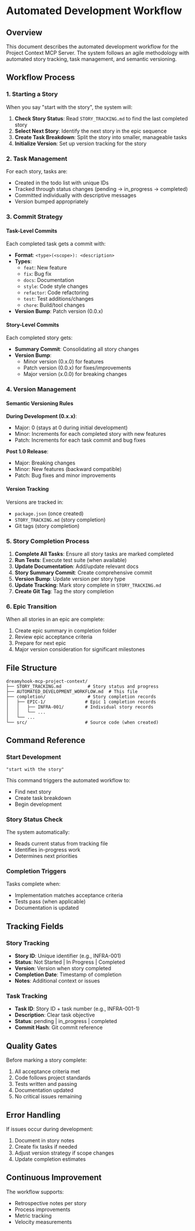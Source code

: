 # Automated Development Workflow

## Overview

This document describes the automated development workflow for the Project Context MCP Server. The system follows an agile methodology with automated story tracking, task management, and semantic versioning.

## Workflow Process

### 1. Starting a Story

When you say "start with the story", the system will:

1. **Check Story Status**: Read `STORY_TRACKING.md` to find the last completed story
2. **Select Next Story**: Identify the next story in the epic sequence
3. **Create Task Breakdown**: Split the story into smaller, manageable tasks
4. **Initialize Version**: Set up version tracking for the story

### 2. Task Management

For each story, tasks are:
- Created in the todo list with unique IDs
- Tracked through status changes (pending → in_progress → completed)
- Committed individually with descriptive messages
- Version bumped appropriately

### 3. Commit Strategy

#### Task-Level Commits
Each completed task gets a commit with:
- **Format**: `<type>(<scope>): <description>`
- **Types**: 
  - `feat`: New feature
  - `fix`: Bug fix
  - `docs`: Documentation
  - `style`: Code style changes
  - `refactor`: Code refactoring
  - `test`: Test additions/changes
  - `chore`: Build/tool changes
- **Version Bump**: Patch version (0.0.x)

#### Story-Level Commits
Each completed story gets:
- **Summary Commit**: Consolidating all story changes
- **Version Bump**: 
  - Minor version (0.x.0) for features
  - Patch version (0.0.x) for fixes/improvements
  - Major version (x.0.0) for breaking changes

### 4. Version Management

#### Semantic Versioning Rules

**During Development (0.x.x)**:
- Major: 0 (stays at 0 during initial development)
- Minor: Increments for each completed story with new features
- Patch: Increments for each task commit and bug fixes

**Post 1.0 Release**:
- Major: Breaking changes
- Minor: New features (backward compatible)
- Patch: Bug fixes and minor improvements

#### Version Tracking
Versions are tracked in:
- `package.json` (once created)
- `STORY_TRACKING.md` (story completion)
- Git tags (story completion)

### 5. Story Completion Process

1. **Complete All Tasks**: Ensure all story tasks are marked completed
2. **Run Tests**: Execute test suite (when available)
3. **Update Documentation**: Add/update relevant docs
4. **Story Summary Commit**: Create comprehensive commit
5. **Version Bump**: Update version per story type
6. **Update Tracking**: Mark story complete in `STORY_TRACKING.md`
7. **Create Git Tag**: Tag the story completion

### 6. Epic Transition

When all stories in an epic are complete:
1. Create epic summary in completion folder
2. Review epic acceptance criteria
3. Prepare for next epic
4. Major version consideration for significant milestones

## File Structure

```
dreamyhook-mcp-project-context/
├── STORY_TRACKING.md          # Story status and progress
├── AUTOMATED_DEVELOPMENT_WORKFLOW.md  # This file
├── completion/                # Story completion records
│   ├── EPIC-1/               # Epic 1 completion records
│   │   ├── INFRA-001/        # Individual story records
│   │   └── ...
│   └── ...
└── src/                      # Source code (when created)
```

## Command Reference

### Start Development
```
"start with the story"
```
This command triggers the automated workflow to:
- Find next story
- Create task breakdown
- Begin development

### Story Status Check
The system automatically:
- Reads current status from tracking file
- Identifies in-progress work
- Determines next priorities

### Completion Triggers
Tasks complete when:
- Implementation matches acceptance criteria
- Tests pass (when applicable)
- Documentation is updated

## Tracking Fields

### Story Tracking
- **Story ID**: Unique identifier (e.g., INFRA-001)
- **Status**: Not Started | In Progress | Completed
- **Version**: Version when story completed
- **Completion Date**: Timestamp of completion
- **Notes**: Additional context or issues

### Task Tracking
- **Task ID**: Story ID + task number (e.g., INFRA-001-1)
- **Description**: Clear task objective
- **Status**: pending | in_progress | completed
- **Commit Hash**: Git commit reference

## Quality Gates

Before marking a story complete:
1. All acceptance criteria met
2. Code follows project standards
3. Tests written and passing
4. Documentation updated
5. No critical issues remaining

## Error Handling

If issues occur during development:
1. Document in story notes
2. Create fix tasks if needed
3. Adjust version strategy if scope changes
4. Update completion estimates

## Continuous Improvement

The workflow supports:
- Retrospective notes per story
- Process improvements
- Metric tracking
- Velocity measurements